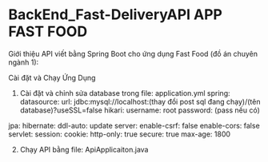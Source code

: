 # BackEnd_Fast-DeliveryAPI APP FAST FOOD
Giới thiệu
API viết bằng Spring Boot cho ứng dụng Fast Food (đồ án chuyên ngành 1):

Cài đặt và Chạy Ứng Dụng
1. Cài đặt và chỉnh sửa database trong file: application.yml
spring: datasource: url: jdbc:mysql://localhost:(thay đổi post sql đang chạy)/(tên database)?useSSL=false hikari: username: root password: (pass nếu có)

jpa: hibernate: ddl-auto: update server: enable-csrf: false enable-cors: false servlet: session: cookie: http-only: true secure: true max-age: 1800

2. Chạy API bằng file: ApiApplicaiton.java
